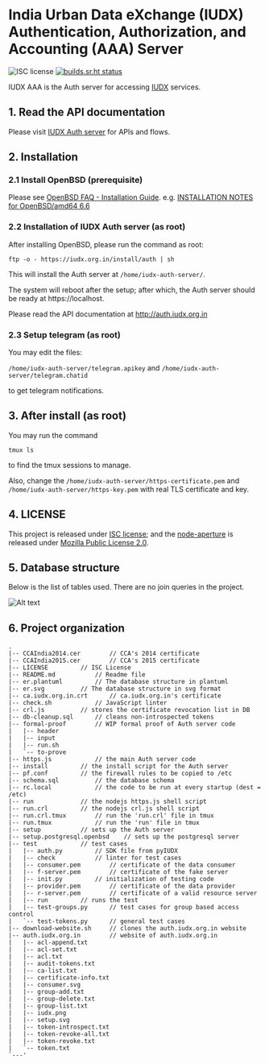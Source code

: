 # India Urban Data eXchange (IUDX) Authentication, Authorization, and Accounting (AAA) Server
![ISC license](https://img.shields.io/badge/license-ISC-blue.svg) [![builds.sr.ht status](https://builds.sr.ht/~iudx-auth.svg)](https://builds.sr.ht/~iudx-auth?)



IUDX AAA is the Auth server for accessing [IUDX](https://www.iudx.org.in) services.

## 1. Read the API documentation
Please visit [IUDX Auth server](http://auth.iudx.org.in) for APIs and flows.

## 2. Installation
### 2.1 Install OpenBSD (prerequisite)
Please see [OpenBSD FAQ - Installation Guide](https://www.openbsd.org/faq/faq4.html). e.g. [INSTALLATION NOTES for OpenBSD/amd64 6.6
](https://ftp.openbsd.org/pub/OpenBSD/6.6/amd64/INSTALL.amd64)

### 2.2 Installation of IUDX Auth server (as root) 

After installing OpenBSD, please run the command as root:

```
ftp -o - https://iudx.org.in/install/auth | sh
```

This will install the Auth server at `/home/iudx-auth-server/`.

The system will reboot after the setup; after which, the Auth server should be
ready at https://localhost.

Please read the API documentation at http://auth.iudx.org.in

### 2.3 Setup telegram (as root) 
You may edit the files:

`/home/iudx-auth-server/telegram.apikey`
	and
`/home/iudx-auth-server/telegram.chatid`

to get telegram notifications.

## 3. After install (as root) 
You may run the command

```
tmux ls
```

to find the tmux sessions to manage. 

Also, change the `/home/iudx-auth-server/https-certificate.pem` and `/home/iudx-auth-server/https-key.pem` with real TLS certificate and key.

## 4. LICENSE

This project is released under [ISC license](https://opensource.org/licenses/ISC); and the [node-aperture](https://github.com/rbccps-iisc/node-aperture) is released under [Mozilla Public License 2.0](https://www.mozilla.org/en-US/MPL/2.0/).

## 5. Database structure

Below is the list of tables used. There are no join queries in the project.

![Alt text](https://raw.githubusercontent.com/iudx/iudx-auth-server/master/er.svg?sanitize=true)

## 6. Project organization 
```
.
|-- CCAIndia2014.cer		// CCA's 2014 certificate
|-- CCAIndia2015.cer		// CCA's 2015 certificate
|-- LICENSE			// ISC License
|-- README.md			// Readme file
|-- er.plantuml			// The database structure in plantuml 
|-- er.svg			// The database structure in svg format 
|-- ca.iudx.org.in.crt		// ca.iudx.org.in's certificate
|-- check.sh			// JavaScript linter
|-- crl.js			// stores the certificate revocation list in DB
|-- db-cleanup.sql		// cleans non-introspected tokens
|-- formal-proof		// WIP formal proof of Auth server code
|   |-- header
|   |-- input
|   |-- run.sh
|   `-- to-prove
|-- https.js			// the main Auth server code
|-- install			// the install script for the Auth server	
|-- pf.conf			// the firewall rules to be copied to /etc
|-- schema.sql			// the database schema
|-- rc.local			// the code to be run at every startup (dest = /etc)
|-- run				// the nodejs https.js shell script
|-- run.crl			// the nodejs crl.js shell script 
|-- run.crl.tmux		// run the 'run.crl' file in tmux
|-- run.tmux			// run the 'run' file in tmux
|-- setup			// sets up the Auth server
|-- setup.postgresql.openbsd	// sets up the postgresql server
|-- test			// test cases
|   |-- auth.py			// SDK file from pyIUDX
|   |-- check			// linter for test cases	
|   |-- consumer.pem		// certificate of the data consumer
|   |-- f-server.pem		// certificate of the fake server
|   |-- init.py			// initialization of testing code 
|   |-- provider.pem		// certificate of the data provider
|   |-- r-server.pem		// certificate of a valid resource server
|   |-- run			// runs the test
|   |-- test-groups.py		// test cases for group based access control
|   `-- test-tokens.py		// general test cases
|-- download-website.sh		// clones the auth.iudx.org.in website
|-- auth.iudx.org.in		// website of auth.iudx.org.in
|   |-- acl-append.txt
|   |-- acl-set.txt
|   |-- acl.txt
|   |-- audit-tokens.txt
|   |-- ca-list.txt
|   |-- certificate-info.txt
|   |-- consumer.svg
|   |-- group-add.txt
|   |-- group-delete.txt
|   |-- group-list.txt
|   |-- iudx.png
|   |-- setup.svg
|   |-- token-introspect.txt
|   |-- token-revoke-all.txt
|   |-- token-revoke.txt
|   `-- token.txt
`---'
```
